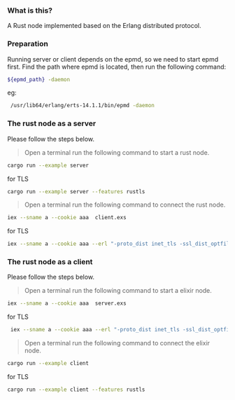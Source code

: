 ### What is this?
A Rust node implemented based on the Erlang distributed protocol.

### Preparation

Running server or client depends on the epmd, so we need to start epmd first.
Find the path where epmd is located, then run the following command:

```bash
${epmd_path} -daemon
```

eg:

```bash
 /usr/lib64/erlang/erts-14.1.1/bin/epmd -daemon
```

### The rust node as a server

Please follow the steps below.

> Open a terminal run the following command to start a rust node.

``` bash
cargo run --example server
```

for TLS

```bash
cargo run --example server --features rustls
````

> Open a terminal run the following command to connect the rust node.

```bash
iex --sname a --cookie aaa  client.exs
```

for TLS

```bash
iex --sname a --cookie aaa --erl "-proto_dist inet_tls -ssl_dist_optfile `pwd`/ssl-rust.conf"  client.exs
````

### The rust node as a client

Please follow the steps below.

> Open a terminal run the following command to start a elixir node.

``` bash
iex --sname a --cookie aaa  server.exs
```

for TLS

```bash
 iex --sname a --cookie aaa --erl "-proto_dist inet_tls -ssl_dist_optfile `pwd`/ssl-rust.conf"  server.exs
```

> Open a terminal run the following command to connect the elixir node.

```bash
cargo run --example client
```

for TLS

```bash
cargo run --example client --features rustls
```
